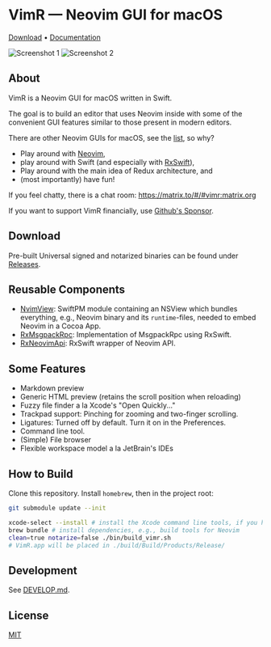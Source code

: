 # VimR — Neovim GUI for macOS

[Download](https://github.com/qvacua/vimr/releases) • [Documentation](https://github.com/qvacua/vimr/wiki)

![Screenshot 1](https://raw.githubusercontent.com/qvacua/vimr/develop/resources/screenshot1.png)
![Screenshot 2](https://raw.githubusercontent.com/qvacua/vimr/develop/resources/screenshot2.png)

## About

VimR is a Neovim GUI for macOS written in Swift.

The goal is to build an editor that uses Neovim inside with some of the convenient
GUI features similar to those present in modern editors.

There are other Neovim GUIs for macOS, see the [list](https://github.com/neovim/neovim/wiki/Related-projects#gui), so why?

- Play around with [Neovim](https://github.com/qvacua/neovim),
- play around with Swift (and especially with [RxSwift](https://github.com/ReactiveX/RxSwift)),
- Play around with the main idea of Redux architecture, and
- (most importantly) have fun!

If you feel chatty, there is a chat room: <https://matrix.to/#/#vimr:matrix.org>

If you want to support VimR financially, use [Github's Sponsor](https://github.com/sponsors/qvacua).

## Download

Pre-built Universal signed and notarized binaries can be found under [Releases](https://github.com/qvacua/vimr/releases).

## Reusable Components

* [NvimView](https://github.com/qvacua/vimr/tree/master/NvimView): SwiftPM module containing
  an NSView which bundles everything, e.g., Neovim binary and its `runtime`-files, needed to 
  embed Neovim in a Cocoa App.
* [RxMsgpackRpc](https://github.com/qvacua/vimr/tree/master/RxPack/Sources/RxPack/RxMsgpackRpc.swift): Implementation of MsgpackRpc using RxSwift.
* [RxNeovimApi](https://github.com/qvacua/vimr/tree/master/RxPack/Sources/RxNeovim): RxSwift wrapper of Neovim API.

## Some Features

* Markdown preview
* Generic HTML preview (retains the scroll position when reloading)
* Fuzzy file finder a la Xcode's "Open Quickly..."
* Trackpad support: Pinching for zooming and two-finger scrolling.
* Ligatures: Turned off by default. Turn it on in the Preferences.
* Command line tool.
* (Simple) File browser
* Flexible workspace model a la JetBrain's IDEs

## How to Build

Clone this repository. Install `homebrew`, then in the project root:

```bash
git submodule update --init

xcode-select --install # install the Xcode command line tools, if you haven't already
brew bundle # install dependencies, e.g., build tools for Neovim
clean=true notarize=false ./bin/build_vimr.sh
# VimR.app will be placed in ./build/Build/Products/Release/
```

## Development

See [DEVELOP.md](DEVELOP.md).

## License

[MIT](https://github.com/qvacua/vimr/blob/master/LICENSE)

